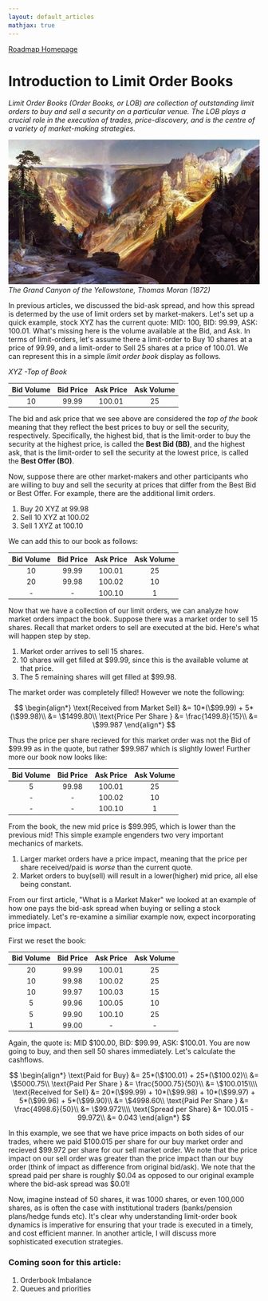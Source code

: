 ```yaml
---
layout: default_articles
mathjax: true
---
```

[Roadmap Homepage](../articles_index.md)

#  Introduction to Limit Order Books 
*Limit Order Books (Order Books, or LOB) are collection of outstanding limit orders to buy and sell a security on a particular venue. The LOB plays a crucial role in the execution of trades, price-discovery, and is the centre of a variety of market-making strategies.*

![Canyon](canyon.jpg)   
*The Grand Canyon of the Yellowstone, Thomas Moran (1872)*


In previous articles, we discussed the bid-ask spread, and how this spread is determed by the use of limit orders set by market-makers. Let's set up a quick example, stock XYZ has the current quote: MID: 100, BID: 99.99, ASK: 100.01. What's missing here is the volume available at the Bid, and Ask. In terms of limit-orders, let's assume there a limit-order to Buy 10 shares at a price of 99.99, and a limit-order to Sell 25 shares at a price of 100.01. We can represent this in a simple *limit order book* display as follows. 

*XYZ -Top of Book*

| Bid Volume | Bid Price | Ask Price | Ask Volume |
|:----------:|:---------:|:---------:|:----------:|
|     10     |   99.99   |   100.01  |     25     |

The bid and ask price that we see above are considered the *top of the book* meaning that they reflect the best prices to buy or sell the security, respectively. Specifically, the highest bid, that is the limit-order to buy the security at the highest price, is called the **Best Bid (BB)**, and the highest ask, that is the limit-order to sell the security at the lowest price, is called the **Best Offer (BO)**.

Now, suppose there are other market-makers and other participants who are willing to buy and sell the security at prices that differ from the Best Bid or Best Offer. For example, there are the  additional limit orders. 

1. Buy 20 XYZ at 99.98
2. Sell 10 XYZ at 100.02
3. Sell 1 XYZ at 100.10

We can add this to our book as follows:

| Bid Volume | Bid Price | Ask Price | Ask Volume |
|:----------:|:---------:|:---------:|:----------:|
|     10     |   99.99   |   100.01  |     25     |
|     20     |   99.98   |   100.02  |     10     |
|     -     |   -  |   100.10  |     1     |



Now that we have a collection of our limit orders, we can analyze how market orders impact the book. Suppose there was a market order to sell 15 shares. Recall that market orders to sell are executed at the bid. Here's what will happen step by step.

1. Market order arrives to sell 15 shares.
2. 10 shares will get filled at \$99.99, since this is the available volume at that price.
3. The 5 remaining shares will get filled at \$99.98. 

The market order was completely filled! However we note the following:

$$
\begin{align*}
\text{Received from Market Sell} &= 10*(\$99.99) + 5*(\$99.98)\\
&= \$1499.80\\
\text{Price Per Share } &= \frac{1499.8}{15}\\
&= \$99.987
\end{align*}
$$

Thus the price per share recieved for this market order was not the Bid of \$99.99 as in the quote, but rather \$99.987 which is slightly lower! Further more our book now looks like:

| Bid Volume | Bid Price | Ask Price | Ask Volume |
|:----------:|:---------:|:---------:|:----------:|
|     5     |   99.98   |   100.01  |     25     |
|     -     |   -   |   100.02  |     10     |
|     -     |   -  |   100.10  |     1     |


From the book, the new mid price is \$99.995, which is lower than the previous mid! This simple example engenders two very important mechanics of markets.

1. Larger market orders have a price impact, meaning that the price per share received/paid is *worse* than the current quote.
2. Market orders to buy(sell) will result in a lower(higher) mid price, all else being constant. 

From our first article, "What is a Market Maker" we looked at an example of how one pays the bid-ask spread when buying or selling a stock immediately. Let's re-examine a similiar example now, expect incorporating price impact. 

First we reset the book:

 Bid Volume | Bid Price | Ask Price | Ask Volume |
|:----------:|:---------:|:---------:|:----------:|
|     20     |   99.99   |   100.01  |     25     |
|     10     |   99.98   |   100.02  |     25     |
|     10     |   99.97   |   100.03  |     15     |
|     5     |   99.96   |    100.05 |     10     |
|     5     |   99.90   |   100.10  |     25     |
|     1     |   99.00   |   -  |     -     |

Again, the quote is: MID \$100.00, BID: \$99.99, ASK: \$100.01.
You are now going to buy, and then sell 50 shares immediately. Let's calculate the cashflows.

$$
\begin{align*}
\text{Paid for Buy} &= 25*(\$100.01) + 25*(\$100.02)\\
&= \$5000.75\\
\text{Paid Per Share } &= \frac{5000.75}{50}\\
&= \$100.015\\\\
\text{Received for Sell} &= 20*(\$99.99) + 10*(\$99.98) + 10*(\$99.97) + 5*(\$99.96) + 5*(\$99.90)\\
&= \$4998.60\\
\text{Paid Per Share } &= \frac{4998.6}{50}\\
&= \$99.972\\\\
\text{Spread per Share} &= 100.015 - 99.972\\
&= 0.043
\end{align*}
$$

In this example, we see that we have price impacts on both sides of our trades, where we paid \$100.015 per share for our buy market order and recieved \$99.972 per share for our sell market order. We note that the price impact on our sell order was greater than the price impact than our buy order (think of impact as difference from original bid/ask). We note that the spread paid per share is roughly \$0.04 as opposed to our original example where the bid-ask spread was \$0.01! 

Now, imagine instead of 50 shares, it was 1000 shares, or even 100,000 shares, as is often the case with institutional traders (banks/pension plans/hedge funds etc). It's clear why understanding limit-order book dynamics is imperative for ensuring that your trade is executed in a timely, and cost efficient manner. In another article, I will discuss more sophisticated execution strategies. 



 ### Coming soon for this article: 
1. Orderbook Imbalance 
6. Queues and priorities
